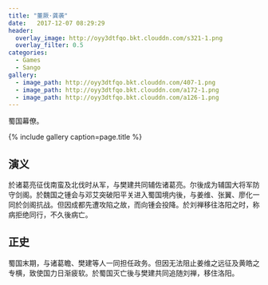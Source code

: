 ```yaml
---
title: "董厥·龚袭"
date:   2017-12-07 08:29:29
header:
  overlay_image: http://oyy3dtfqo.bkt.clouddn.com/s321-1.png
  overlay_filter: 0.5
categories:
  - Games
  - Sango
gallery:
  - image_path: http://oyy3dtfqo.bkt.clouddn.com/407-1.png
  - image_path: http://oyy3dtfqo.bkt.clouddn.com/a172-1.png
  - image_path: http://oyy3dtfqo.bkt.clouddn.com/a126-1.png
---
```


蜀国幕僚。

{% include gallery caption=page.title %}

## 演义

於诸葛亮征伐南蛮及北伐时从军，与樊建共同辅佐诸葛亮。尔後成为辅国大将军防守剑阁。於魏国之锺会与邓艾突破阳平关进入蜀国境内後，与姜维、张翼、廖化一同於剑阁抗战。但因成都先遭攻陷之故，而向锺会投降。於刘禅移往洛阳之时，称病拒绝同行，不久後病亡。

## 正史

蜀国末期，与诸葛瞻、樊建等人一同担任政务。但因无法阻止姜维之远征及黄皓之专横，致使国力日渐疲软。於蜀国灭亡後与樊建共同追随刘禅，移住洛阳。